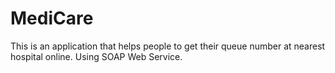 # MediCare

This is an application that helps people to get their queue number at nearest hospital online. Using SOAP Web Service.
